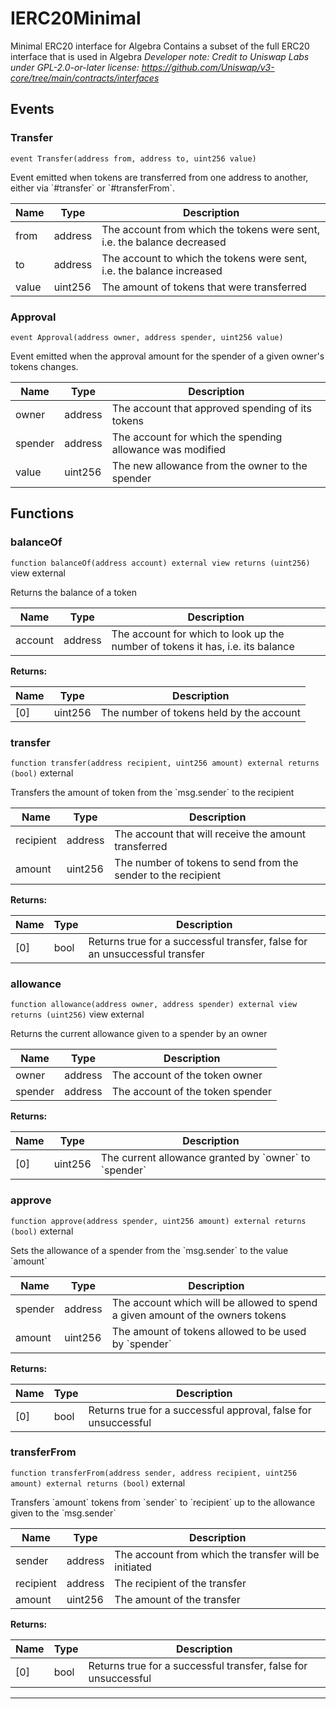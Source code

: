 

# IERC20Minimal


Minimal ERC20 interface for Algebra
Contains a subset of the full ERC20 interface that is used in Algebra
*Developer note: Credit to Uniswap Labs under GPL-2.0-or-later license:
https://github.com/Uniswap/v3-core/tree/main/contracts/interfaces*


## Events
### Transfer


`event Transfer(address from, address to, uint256 value)`  

Event emitted when tokens are transferred from one address to another, either via &#x60;#transfer&#x60; or &#x60;#transferFrom&#x60;.



| Name | Type | Description |
| ---- | ---- | ----------- |
| from | address | The account from which the tokens were sent, i.e. the balance decreased |
| to | address | The account to which the tokens were sent, i.e. the balance increased |
| value | uint256 | The amount of tokens that were transferred |


### Approval


`event Approval(address owner, address spender, uint256 value)`  

Event emitted when the approval amount for the spender of a given owner&#x27;s tokens changes.



| Name | Type | Description |
| ---- | ---- | ----------- |
| owner | address | The account that approved spending of its tokens |
| spender | address | The account for which the spending allowance was modified |
| value | uint256 | The new allowance from the owner to the spender |




## Functions
### balanceOf


`function balanceOf(address account) external view returns (uint256)` view external

Returns the balance of a token



| Name | Type | Description |
| ---- | ---- | ----------- |
| account | address | The account for which to look up the number of tokens it has, i.e. its balance |

**Returns:**

| Name | Type | Description |
| ---- | ---- | ----------- |
| [0] | uint256 | The number of tokens held by the account |

### transfer


`function transfer(address recipient, uint256 amount) external returns (bool)`  external

Transfers the amount of token from the &#x60;msg.sender&#x60; to the recipient



| Name | Type | Description |
| ---- | ---- | ----------- |
| recipient | address | The account that will receive the amount transferred |
| amount | uint256 | The number of tokens to send from the sender to the recipient |

**Returns:**

| Name | Type | Description |
| ---- | ---- | ----------- |
| [0] | bool | Returns true for a successful transfer, false for an unsuccessful transfer |

### allowance


`function allowance(address owner, address spender) external view returns (uint256)` view external

Returns the current allowance given to a spender by an owner



| Name | Type | Description |
| ---- | ---- | ----------- |
| owner | address | The account of the token owner |
| spender | address | The account of the token spender |

**Returns:**

| Name | Type | Description |
| ---- | ---- | ----------- |
| [0] | uint256 | The current allowance granted by &#x60;owner&#x60; to &#x60;spender&#x60; |

### approve


`function approve(address spender, uint256 amount) external returns (bool)`  external

Sets the allowance of a spender from the &#x60;msg.sender&#x60; to the value &#x60;amount&#x60;



| Name | Type | Description |
| ---- | ---- | ----------- |
| spender | address | The account which will be allowed to spend a given amount of the owners tokens |
| amount | uint256 | The amount of tokens allowed to be used by &#x60;spender&#x60; |

**Returns:**

| Name | Type | Description |
| ---- | ---- | ----------- |
| [0] | bool | Returns true for a successful approval, false for unsuccessful |

### transferFrom


`function transferFrom(address sender, address recipient, uint256 amount) external returns (bool)`  external

Transfers &#x60;amount&#x60; tokens from &#x60;sender&#x60; to &#x60;recipient&#x60; up to the allowance given to the &#x60;msg.sender&#x60;



| Name | Type | Description |
| ---- | ---- | ----------- |
| sender | address | The account from which the transfer will be initiated |
| recipient | address | The recipient of the transfer |
| amount | uint256 | The amount of the transfer |

**Returns:**

| Name | Type | Description |
| ---- | ---- | ----------- |
| [0] | bool | Returns true for a successful transfer, false for unsuccessful |





---

